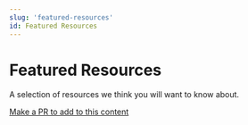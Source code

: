 ```yaml
---
slug: 'featured-resources'
id: Featured Resources
---
```

# Featured Resources

A selection of resources we think you will want to know about.

[Make a PR to add to this content](https://github.com/bcgov/devhub-app-web/blob/master/web/topics/featured-resources.md)
